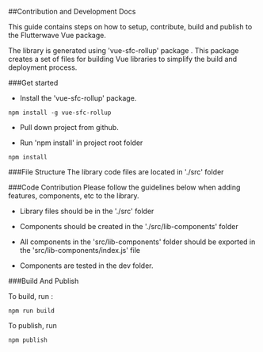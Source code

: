 ##Contribution and Development Docs

This guide contains steps on how to  setup, contribute, build and publish to the Flutterwave Vue package.

The library is generated using 'vue-sfc-rollup' package . This package creates a set of files for building Vue libraries to simplify  the build and deployment process. 

###Get started

* Install the 'vue-sfc-rollup' package.

````ignorelang
npm install -g vue-sfc-rollup
````

* Pull down project from github.

* Run  'npm install' in project root folder
 ```ignorelang
 npm install
```

###File Structure
The library code files are located in './src' folder


###Code Contribution
Please follow the guidelines below when adding features, components, etc  to the library.

* Library files should be in the './src' folder

* Components should be created in the './src/lib-components' folder

* All components in the 'src/lib-components' folder should be exported in the  'src/lib-components/index.js'
 file 

* Components are tested  in the dev folder.


###Build And Publish

To build, run :

 ```ignorelang
npm run build 
```

To publish, run 

 ```ignorelang
npm publish 
```
